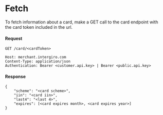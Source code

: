 # Fetch

To fetch information about a card, make a GET call to the card endpoint with the card token included in the url. 

#### Request
``` {1}
GET /card/<cardToken>

Host: merchant.intergiro.com
Content-Type: application/json
Authentication: Bearer <customer.api.key> | Bearer <public.api.key>

```

#### Response
``` 
{
    "scheme": "<card scheme>",
    "iin": "<card iin>",
    "last4": "<last 4>",
    "expires": [<card expires month>, <card expires year>]
}

```
